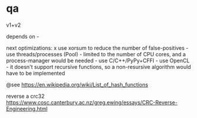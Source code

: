 # qa
v1+v2


depends on 
	-
	
next optimizations:
	x use xorsum to reduce the number of false-positives
	- use threads/processes (Pool) - limited to the number of CPU cores, and a process-manager would be needed
	- use C/C++/PyPy+CFFI
	- use OpenCL - it doesn't support recursive functions, so a non-resursive algorithm would have to be implemented
	
	
@see https://en.wikipedia.org/wiki/List_of_hash_functions

reverse a crc32 https://www.cosc.canterbury.ac.nz/greg.ewing/essays/CRC-Reverse-Engineering.html
